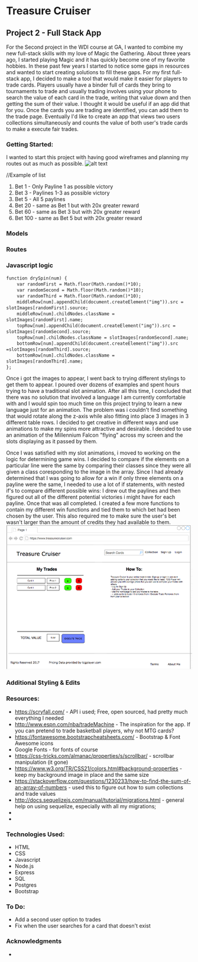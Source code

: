 # Treasure Cruiser
## Project 2 - Full Stack App

For the Second project in the WDI course at GA, I wanted to combine my new full-stack skills with my love of Magic the Gathering.
About three years ago, I started playing Magic and it has quickly become one of my favorite hobbies. In these past few years I started to notice some gaps in resources and wanted to start creating solutions to fill these gaps. For my first full-stack app, I decided to make a tool that would make it easier for players to trade cards. Players usually have a binder full of cards they bring to tournaments to trade and usually trading involves using your phone to search the value of each card in the trade, writing that value down and then getting the sum of their value. I thought it would be useful if an app did that for you. Once the cards you are trading are identified, you can add them to the trade page. Eventually I'd like to create an app that views two users collections simultaneously and counts the value of both user's trade cards to make a execute fair trades.

### Getting Started:
I wanted to start this project with having good wireframes and planning my routes out as much as possible.
![alt text](images/IMG_20170917_213511.jpg)

//Example of list
1. Bet 1 - Only Payline 1 as possible victory
1. Bet 3 - Paylines 1-3 as possible victory
1. Bet 5 - All 5 paylines
1. Bet 20 - same as Bet 1 but with 20x greater reward
1. Bet 60 - same as Bet 3 but with 20x greater reward
1. Bet 100 - same as Bet 5 but with 20x greater reward

### Models

### Routes

### Javascript logic
```
function drySpin(num) {
    var randomFirst = Math.floor(Math.random()*10);
    var randomSecond = Math.floor(Math.random()*10);
    var randomThird = Math.floor(Math.random()*10);
    middleRow[num].appendChild(document.createElement("img")).src = slotImages[randomFirst].source;
    middleRow[num].childNodes.className = slotImages[randomFirst].name;
    topRow[num].appendChild(document.createElement("img")).src = slotImages[randomSecond].source;
    topRow[num].childNodes.className = slotImages[randomSecond].name;
    bottomRow[num].appendChild(document.createElement("img")).src =slotImages[randomThird].source;
    bottomRow[num].childNodes.className = slotImages[randomThird].name;
};
```
Once i got the images to appear, I went back to trying different stylings to get them to appear. I poured over dozens of examples and spent hours trying to have a traditional slot animation. After all this time, I concluded that there was no solution that involved a language I am currently comfortable with and I would spin too much time on this project trying to learn a new language just for an animation. The problem was i couldn't find something that would rotate along the z-axis while also fitting into place 3 images in 3 different table rows. I decided to get creative in different ways and use animations to make my spins more attractive and desirable. I decided to use an animation of the Millennium Falcon "flying" across my screen and the slots displaying as it passed by them.

Once I was satisfied with my slot animations, i moved to working on the logic for determining game wins. I decided to compare if the elements on a particular line were the same by comparing their classes since they were all given a class coresponding to the image in the array. Since I had already determined that I was going to allow for a win if only three elements on a payline were the same, I needed to use a lot of if statements, with nested if's to compare different possible wins: I drew out the paylines and then figured out all of the different potential victories i might have for each payline. Once that was all completed. I created a few more functions to contain my different win functions and tied them to which bet had been chosen by the user. This also required me to make sure the user's bet wasn't larger than the amount of credits they had available to them.
![alt text](/public/img/wireframe1.png)

### Additional Styling & Edits




### Resources:
* https://scryfall.com/ - API i used; Free, open sourced, had pretty much everything I needed
* http://www.espn.com/nba/tradeMachine - The inspiration for the app. If you can pretend to trade basketball players, why not MTG cards?
* https://fontawesome.bootstrapcheatsheets.com/ - Bootstrap & Font Awesome icons
* Google Fonts - for fonts of course
* https://css-tricks.com/almanac/properties/s/scrollbar/ - scrollbar manipulation (it gone)
* https://www.w3.org/TR/CSS21/colors.html#background-properties - keep my background image in place and the same size
* https://stackoverflow.com/questions/1230233/how-to-find-the-sum-of-an-array-of-numbers - used this to figure out how to sum collections and trade values
* http://docs.sequelizejs.com/manual/tutorial/migrations.html - general help on using sequelize, especially with all my migrations;
* 
* 


### Technologies Used:
* HTML
* CSS
* Javascript
* Node.js
* Express
* SQL
* Postgres
* Bootstrap

### To Do:
* Add a second user option to trades
* Fix when the user searches for a card that doesn't exist

### Acknowledgments
* 
